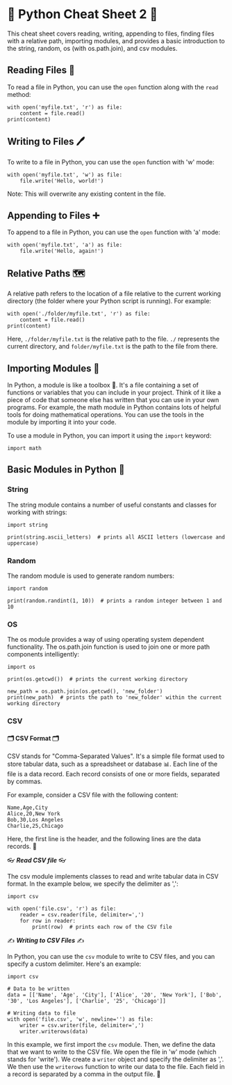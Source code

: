 # 🐍 Python Cheat Sheet 2 🐍

This cheat sheet covers reading, writing, appending to files, finding files with a relative path, importing modules, and provides a basic introduction to the string, random, os (with os.path.join), and csv modules.

## Reading Files 📖

To read a file in Python, you can use the `open` function along with the `read` method:

~~~
with open('myfile.txt', 'r') as file:
    content = file.read()
print(content)
~~~

## Writing to Files 🖊️

To write to a file in Python, you can use the `open` function with 'w' mode:

~~~
with open('myfile.txt', 'w') as file:
    file.write('Hello, world!')
~~~

Note: This will overwrite any existing content in the file.

## Appending to Files ➕

To append to a file in Python, you can use the `open` function with 'a' mode:

~~~
with open('myfile.txt', 'a') as file:
    file.write('Hello, again!')
~~~

## Relative Paths 🗺️

A relative path refers to the location of a file relative to the current working directory (the folder where your Python script is running). For example:

~~~
with open('./folder/myfile.txt', 'r') as file:
    content = file.read()
print(content)
~~~

Here, `./folder/myfile.txt` is the relative path to the file. `./` represents the current directory, and `folder/myfile.txt` is the path to the file from there.

## Importing Modules 🧩
In Python, a module is like a toolbox 🧰. It's a file containing a set of functions or variables that you can include in your project. Think of it like a piece of code that someone else has written that you can use in your own programs. For example, the math module in Python contains lots of helpful tools for doing mathematical operations. You can use the tools in the module by importing it into your code.

To use a module in Python, you can import it using the `import` keyword:

~~~
import math
~~~

## Basic Modules in Python 🔧

### String

The string module contains a number of useful constants and classes for working with strings:

~~~
import string

print(string.ascii_letters)  # prints all ASCII letters (lowercase and uppercase)
~~~

### Random

The random module is used to generate random numbers:

~~~
import random

print(random.randint(1, 10))  # prints a random integer between 1 and 10
~~~

### OS

The os module provides a way of using operating system dependent functionality. The os.path.join function is used to join one or more path components intelligently:

~~~
import os

print(os.getcwd())  # prints the current working directory

new_path = os.path.join(os.getcwd(), 'new_folder')
print(new_path)  # prints the path to 'new_folder' within the current working directory
~~~

### CSV
#### 🗂️ CSV Format 🗂️

CSV stands for "Comma-Separated Values". It's a simple file format used to store tabular data, such as a spreadsheet or database 📊. Each line of the file is a data record. Each record consists of one or more fields, separated by commas. 

For example, consider a CSV file with the following content:

~~~
Name,Age,City
Alice,20,New York
Bob,30,Los Angeles
Charlie,25,Chicago
~~~

Here, the first line is the header, and the following lines are the data records. 📝

👓 ***Read CSV file*** 👓

The csv module implements classes to read and write tabular data in CSV format. In the example below, we specify the delimiter as ',':

~~~
import csv

with open('file.csv', 'r') as file:
    reader = csv.reader(file, delimiter=',')
    for row in reader:
        print(row)  # prints each row of the CSV file
~~~

✍️ ***Writing to CSV Files*** ✍️

In Python, you can use the `csv` module to write to CSV files, and you can specify a custom delimiter. Here's an example:

~~~
import csv

# Data to be written
data = [['Name', 'Age', 'City'], ['Alice', '20', 'New York'], ['Bob', '30', 'Los Angeles'], ['Charlie', '25', 'Chicago']]

# Writing data to file
with open('file.csv', 'w', newline='') as file:
    writer = csv.writer(file, delimiter=',')
    writer.writerows(data)
~~~

In this example, we first import the `csv` module. Then, we define the data that we want to write to the CSV file. We open the file in 'w' mode (which stands for 'write'). We create a `writer` object and specify the delimiter as ','. We then use the `writerows` function to write our data to the file. Each field in a record is separated by a comma in the output file. 📝

